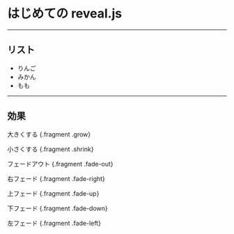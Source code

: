<style>
/* Font settings */

.reveal .slides {
  font-family: "Shippori Mincho B1", serif;
  font-size: 30px;
  font-style: normal;
}

.left {
  text-align: left;
}

.body {
  font-size: 30px;
}

.reveal .slides h1,
.reveal .slides h2,
.reveal .slides h3 {
  font-weight: 200;
  font-size: 30px;
  text-align: left;
  font-family: "Shippori Mincho B1", serif;
}
</style>

# はじめての reveal.js

---

## リスト

* りんご
* みかん
* もも

---

## 効果

大きくする {.fragment .grow}

小さくする {.fragment .shrink}

フェードアウト {.fragment .fade-out}

右フェード {.fragment .fade-right}

上フェード {.fragment .fade-up}

下フェード {.fragment .fade-down}

左フェード {.fragment .fade-left}
